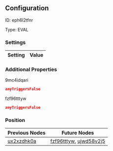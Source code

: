 # <nil>
## Configuration
ID:  eph6l2tfnr

Type: EVAL 


### Settings
| Setting | Value  |
| :------------------------ | ---------------------------------------- |
 




### Additional Properties
9mc4idqari
 ```json 
anyTriggersFalse
```


fzf96tttyw
 ```json 
anyTriggersFalse
```




### Position
| Previous Nodes | Future Nodes |
| :------------- | ------------ |
| [ux2xzdhk0a](./ux2xzdhk0a.md) | [fzf96tttyw](./fzf96tttyw.md), [ujwd58v2j5](./ujwd58v2j5.md) |